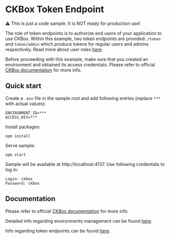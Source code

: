 # CKBox Token Endpoint

:warning: This is just a code sample. It is NOT ready for production use!

The role of token endpoints is to authorize end users of your application to use CKBox. Within this example, two token endpoints are provided: `/token` and `token/admin` which produce tokens for regular users and admins respectively. Read more about user roles [here](https://ckeditor.com/docs/ckbox/latest/guides/configuration/authentication.html#user-roles).

Before proceeding with this example, make sure that you created an environment and obtained its access credentials. Please refer to official [CKBox documentation](https://ckeditor.com/docs/ckbox/latest/guides/configuration/authentication.html#creating-access-credentials) for more info.

## Quick start

Create a `.env` file in the sample root and add following entries (replace `***` with actual values):

```
ENVIRONMENT_ID=***
ACCESS_KEY=***
```

Install packages:

```
npm install
```

Serve sample:

```
npm start
```

Sample will be available at http://localhost:4137. Use following credentials to log in:

```
Login: ckbox
Password: ckbox
```

## Documentation

Please refer to official [CKBox documentation](https://ckeditor.com/docs/ckbox/latest/guides/configuration/authentication.html) for more info.

Detailed info regarding environments management can be found [here](https://ckeditor.com/docs/cs/latest/guides/environments-management.html).

Info regarding token endpoints can be found [here](https://ckeditor.com/docs/cs/latest/guides/security/token-endpoint.html).
